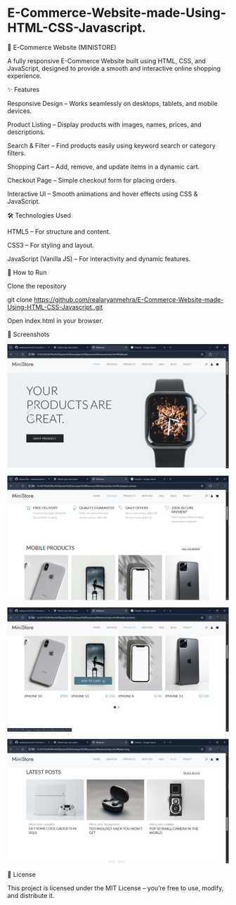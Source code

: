 # E-Commerce-Website-made-Using-HTML-CSS-Javascript.
🛒 E-Commerce Website (MINISTORE)

A fully responsive E-Commerce Website built using HTML, CSS, and JavaScript, designed to provide a smooth and interactive online shopping experience.

✨ Features

Responsive Design – Works seamlessly on desktops, tablets, and mobile devices.

Product Listing – Display products with images, names, prices, and descriptions.

Search & Filter – Find products easily using keyword search or category filters.

Shopping Cart – Add, remove, and update items in a dynamic cart.

Checkout Page – Simple checkout form for placing orders.

Interactive UI – Smooth animations and hover effects using CSS & JavaScript.

🛠️ Technologies Used

HTML5 – For structure and content.

CSS3 – For styling and layout.

JavaScript (Vanilla JS) – For interactivity and dynamic features.


🚀 How to Run

Clone the repository

git clone https://github.com/realaryanmehra/E-Commerce-Website-made-Using-HTML-CSS-Javascript..git


Open index.html in your browser.

📸 Screenshots

![Homepage Screenshot](ss/home.png)

![Services Screenshot](ss/services.png)

![Products Screenshot](ss/products.png)

![Blog Screenshot](ss/blog.png)





📜 License

This project is licensed under the MIT License – you’re free to use, modify, and distribute it.
